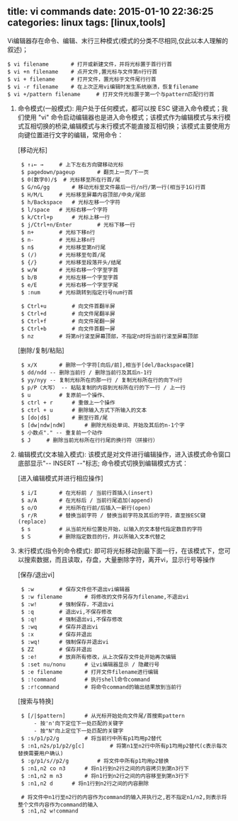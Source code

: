 title: vi commands
date: 2015-01-10 22:36:25
categories: linux
tags: [linux,tools]
---

Vi编辑器存在命令、编辑、末行三种模式(模式的分类不尽相同,仅此以本人理解的叙述)；

	$ vi filename		# 打开或新建文件，并将光标置于首行行首
	$ vi +n filename 	# 点开文件,置光标与文件第n行行首
	$ vi + filename 	# 打开文件，置光标于文件尾行行首
	$ vi -r filename	# 在上次正用vi编辑时发生系统崩溃，恢复filename
	$ vi +/pattern filename		# 打开文件光标置于第一个与pattern匹配行行首

<!-- more -->
1. 命令模式(一般模式): 用户处于任何模式，都可以按 ESC 键进入命令模式；我们使用 "vi" 命令启动编辑器也是进入命令模式；该模式作为编辑模式与末行模式互相切换的桥梁,编辑模式与末行模式不能直接互相切换；该模式主要使用方向键位置进行文字的编辑，常用命令：
	
	[移动光标]

		$ ↑↓← → 	# 上下左右方向键移动光标
		$ pagedown/pageup 		# 翻页上一页/下一页
		$ 0(数字0)/$ 	# 光标移至所在行首/尾
		$ G/nG/gg		# 移动光标至文件最后一行/n行/第一行(相当于1G)行首
		$ H/M/L 	# 光标移至屏幕内容顶部/中央/尾部
		$ h/Backspace	# 光标左移一个字符
		$ l/space 	# 光标右移一个字符
		$ k/Ctrl+p 		# 光标上移一行
		$ j/Ctrl+n/Enter		# 光标下移一行
		$ n+ 		# 光标下移n行
		$ n- 		# 光标上移n行
		$ n$ 		# 光标移至第n行尾
		$ (/)		# 光标移至句首/尾
		$ {/}		# 光标移至段落开头/结尾
		$ w/W 		# 光标右移一个字至字首
		$ b/B		# 光标左移一个字至字首
		$ e/E 		# 光标右移一个字至字尾
		$ :num		# 光标跳转到指定行号num行首

		$ Ctrl+u		# 向文件首翻半屏
		$ Ctrl+d		# 向文件尾翻半屏
		$ Ctrl+f		# 向文件尾翻一屏
		$ Ctrl+b		# 向文件首翻一屏
		$ nz		# 将第n行滚至屏幕顶部，不指定n时将当前行滚至屏幕顶部

	[删除/复制/粘贴]

		$ x/X 		# 删除一个字符[向后/前],相当于[del/Backspace键]
		$ dd/ndd -- 删除当前行 / 删除当前行及其后n-1行
		$ yy/nyy -- 复制光标所在的那一行 / 复制光标所在行的向下n行
		$ p/P（大写） -- 粘贴复制的内容到光标所在行的下一行 / 上一行
		$ u  		# 复原前一个操作、
		$ ctrl + r  	# 重做上一个操作
		$ ctrl + u 		# 删除输入方式下所输入的文本
		$ [do|d$] 		# 删至行首/尾
		$ [dw|ndw|ndW] 		# 删除光标处单词、开始及其后的n-1个字
		$ 小数点"." -- 重复前一个动作
		$ J 	# 删除当前光标所在行行尾的换行符（拼接行）

2. 编辑模式(文本输入模式): 该模式是对文件进行编辑操作，进入该模式命令窗口底部显示"-- INSERT --"标志; 命令模式切换到编辑模式方式：

	[进入编辑模式并进行相应操作]

		$ i/I 		# 在光标前 / 当前行首插入(insert)
		$ a/A 		# 在光标后 / 当前行尾追加(append)
		$ o/O 		# 光标所在行前/后插入一新行(open)
		$ r/R 		# 替换当前字符 / 替换当前字符及其后的字符，直至按ESC键(replace)
		$ s 		# 从当前光标位置处开始，以输入的文本替代指定数目的字符
		$ S			# 删除指定数目的行，并以所输入文本代替之

3. 末行模式(指令列命令模式): 即可将光标移动到最下面一行，在该模式下，您可以搜索数据，而且读取，存盘，大量删除字符，离开vi，显示行号等操作
	
	[保存/退出vi]

		$ :w 		# 保存文件但不退出vi编辑器
		$ :w filename 		# 将修改的文件另存为filename,不退出vi
		$ :w! 		# 强制保存，不退出vi
		$ :q 		# 退出vi,不保存修改
		$ :q! 		# 强制退出vi,不保存修改
		$ :wq 		# 保存并退出vi 
		$ :x 	 	# 保存并退出
		$ :wq! 		# 强制保存并退出vi
		$ ZZ 		# 保存并退出
		$ :e! 		# 放弃所有修改，从上次保存文件处开始再次编辑
		$ :set nu/nonu 		# 让vi编辑器显示 / 隐藏行号
		$ :e filename 		# 打开文件filename进行编辑
		$ :!command 		# 执行shell命令command
		$ :r!command 		# 将命令command的输出结果放到当前行

	[搜索与特换]
	
		$ [/|$pattern]		# 从光标开始处向文件尾/首搜索pattern
			- 按'n'向下定位下一处匹配的关键字
			- 按"N"向上定位下一处匹配的关键字
		$ :s/p1/p2/g 		# 将当前行中所有p1均用p2替代
		$ :n1,n2s/p1/p2/g[c]		# 将第n1至n2行中所有p1均用p2替代(c表示每次替换需要用户确认)
		$ :g/p1/s//p2/g 		# 将文件中所有p1均用p2替换
		$ :n1,n2 co n3 		# 将n1行到n2行之间的内容拷贝到第n3行下
		$ :n1,n2 m n3 		# 将n1行到n2行之间的内容移至到第n3行下
		$ :n1,n2 d 		# 将n1行到n2行之间的内容删除
	
		# 将文件中n1行至n2行的内容作为command的输入并执行之,若不指定n1/n2,则表示将整个文件内容作为command的输入
		$ :n1,n2 w!command